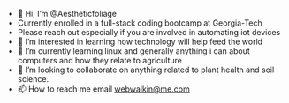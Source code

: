 - 👋 Hi, I’m @Aestheticfoliage
- Currently enrolled in a full-stack coding bootcamp at Georgia-Tech
- Please reach out especially if you are involved in automating iot devices
- 👀 I’m interested in learning how technology will help feed the world
- 🌱 I’m currently learning linux and generally anything i can about computers and how they relate to agriculture
- 💞️ I’m looking to collaborate on anything related to plant health and soil science.
- 📫 How to reach me email webwalkin@me.com

<!---
Aestheticfoliage/Aestheticfoliage is a ✨ special ✨ repository because its `README.md` (this file) appears on your GitHub profile.
You can click the Preview link to take a look at your changes.
--->
